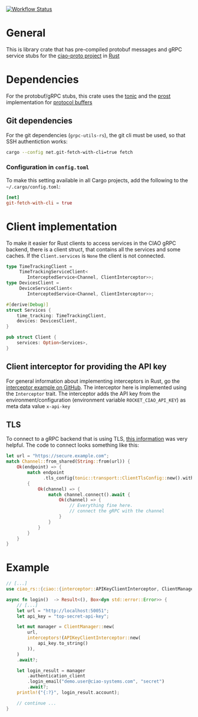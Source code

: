 [![Workflow Status](https://github.com/CIAO-systems/ciao-rs/actions/workflows/build-crate.yml/badge.svg)](https://github.com/CIAO-systems/ciao-rs/actions/workflows/build-crate.yml)

# General
This is library crate that has pre-compiled protobuf messages and gRPC service stubs for the [ciao-proto project](https://github.com/CIAO-systems/ciao-proto) in [Rust](https://www.rust-lang.org/)

# Dependencies
For the protobuf/gRPC stubs, this crate uses the [tonic](https://github.com/hyperium/tonic) and the [prost](https://github.com/tokio-rs/prost) implementation for [protocol buffers](https://protobuf.dev/)

## Git dependencies
For the git dependencies (`grpc-utils-rs`), the git cli must be used, so that SSH authentiction works:
```bash
cargo --config net.git-fetch-with-cli=true fetch
```
### Configuration in `config.toml`
To make this setting available in all Cargo projects, add the following to the `~/.cargo/config.toml`:
```toml
[net]
git-fetch-with-cli = true
```

# Client implementation
To make it easier for Rust clients to access services in the CIAO gRPC backend, there is a client struct, that contains all the services and some caches.
If the `Client.services` is `None` the client is not connected.

```rust 
type TimeTrackingClient = 
     TimeTrackingServiceClient<
        InterceptedService<Channel, ClientInterceptor>>;
type DevicesClient = 
     DeviceServiceClient<
        InterceptedService<Channel, ClientInterceptor>>;

#[derive(Debug)]
struct Services {
    time_tracking: TimeTrackingClient,
    devices: DevicesClient,
}

pub struct Client {
    services: Option<Services>,
}
```
## Client interceptor for providing the API key
For general information about implementing interceptors in Rust, go the [interceptor example on GitHub](https://github.com/hyperium/tonic/tree/master/examples/src/interceptor).
The interceptor here is implemented using the `Interceptor` trait. The interceptor adds the API key from the environment/configuration (environment variable `ROCKET_CIAO_API_KEY`) as meta data value `x-api-key`

## TLS 
To connect to a gRPC backend that is using TLS, [this information](https://github.com/hyperium/tonic/issues/1811#issuecomment-2254614351) was very helpful. The code to connect looks something like this:
```rust
let url = "https://secure.example.com";
match Channel::from_shared(String::from(url)) {
    Ok(endpoint) => {
        match endpoint
              .tls_config(tonic::transport::ClientTlsConfig::new().with_native_roots())
        {
            Ok(channel) => {
                match channel.connect().await {
                    Ok(channel) => {
                        // Everything fine here. 
                        // connect the gRPC with the channel
                    }
                }
            }
        }
    }
}
```

# Example
```rust
// [...]
use ciao_rs::{ciao::{interceptor::APIKeyClientInterceptor, ClientManager}, interceptors};

async fn login()  -> Result<(), Box<dyn std::error::Error>> {
    // [...]
    let url = "http://localhost:50051";
    let api_key = "top-secret-api-key";

    let mut manager = ClientManager::new(
        url,
        interceptors!(APIKeyClientInterceptor::new(
            api_key.to_string()
        )),
    )
    .await?;

    let login_result = manager
        .authentication_client
        .login_email("demo.user@ciao-systems.com", "secret")
        .await?;
    println!("{:?}", login_result.account);

    // continue ...
}
```